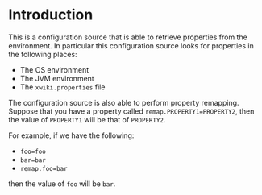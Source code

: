Introduction
============

This is a configuration source that is able to retrieve properties from the environment. In particular this configuration source looks for properties in the following places:

* The OS environment
* The JVM environment
* The `xwiki.properties` file

The configuration source is also able to perform property remapping. Suppose that you have a property called `remap.PROPERTY1=PROPERTY2`, then the value of `PROPERTY1` will be that of `PROPERTY2`.

For example, if we have the following:

* `foo=foo`
* `bar=bar`
* `remap.foo=bar`

then the value of `foo` will be `bar`.
